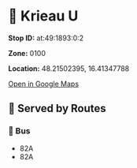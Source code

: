 # 🚉 Krieau U


**Stop ID:** at:49:1893:0:2

**Zone:** 0100

**Location:** 48.21502395, 16.41347788

[Open in Google Maps](https://www.google.com/maps?q=48.21502395,16.41347788)

## 🚆 Served by Routes

### 🚌 Bus
- 82A
- 82A